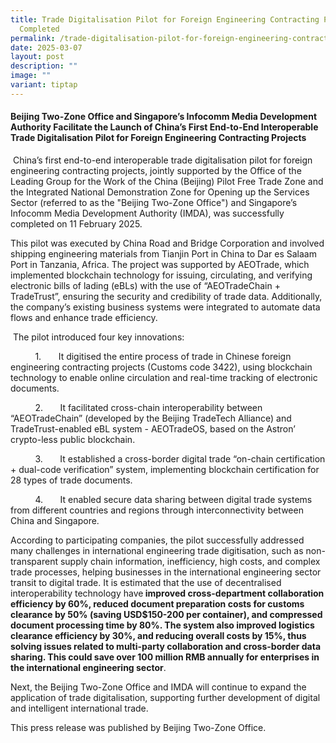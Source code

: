 ```yaml
---
title: Trade Digitalisation Pilot for Foreign Engineering Contracting Projects
  Completed
permalink: /trade-digitalisation-pilot-for-foreign-engineering-contracting-projects/
date: 2025-03-07
layout: post
description: ""
image: ""
variant: tiptap
---
```

<h4><strong>Beijing Two-Zone Office and Singapore’s Infocomm Media Development Authority Facilitate the Launch of China’s First End-to-End Interoperable Trade Digitalisation Pilot for Foreign Engineering Contracting Projects</strong></h4>
<p>&nbsp;China’s first end-to-end interoperable trade digitalisation pilot
for foreign engineering contracting projects, jointly supported by the
Office of the Leading Group for the Work of the China (Beijing) Pilot Free
Trade Zone and the Integrated National Demonstration Zone for Opening up
the Services Sector (referred to as the "Beijing Two-Zone Office") and
Singapore’s Infocomm Media Development Authority (IMDA), was successfully
completed on 11 February 2025.</p>
<p>This pilot was executed by China Road and Bridge Corporation and involved
shipping engineering materials from Tianjin Port in China to Dar es Salaam
Port in Tanzania, Africa. The project was supported by AEOTrade, which
implemented blockchain technology for issuing, circulating, and verifying
electronic bills of lading (eBLs) with the use of “AEOTradeChain + TradeTrust”,
ensuring the security and credibility of trade data. Additionally, the
company’s existing business systems were integrated to automate data flows
and enhance trade efficiency.</p>
<p>&nbsp;The pilot introduced four key innovations:</p>
<p>&nbsp;&nbsp;&nbsp;&nbsp;&nbsp;&nbsp;&nbsp;&nbsp;&nbsp; 1.&nbsp;&nbsp;&nbsp;&nbsp;&nbsp;&nbsp;
It digitised the entire process of trade in Chinese foreign engineering
contracting projects (Customs code 3422), using blockchain technology to
enable online circulation and real-time tracking of electronic documents.</p>
<p>&nbsp;&nbsp;&nbsp;&nbsp;&nbsp;&nbsp;&nbsp;&nbsp;&nbsp; 2.&nbsp;&nbsp;&nbsp;&nbsp;&nbsp;&nbsp;
It facilitated cross-chain interoperability between “AEOTradeChain” (developed
by the Beijing TradeTech Alliance) and TradeTrust-enabled eBL system -
AEOTradeOS, based on the Astron’ crypto-less public blockchain.</p>
<p>&nbsp;&nbsp;&nbsp;&nbsp;&nbsp;&nbsp;&nbsp;&nbsp;&nbsp; 3.&nbsp;&nbsp;&nbsp;&nbsp;&nbsp;&nbsp;
It established a cross-border digital trade “on-chain certification + dual-code
verification” system, implementing blockchain certification for 28 types
of trade documents.</p>
<p>&nbsp;&nbsp;&nbsp;&nbsp;&nbsp;&nbsp;&nbsp;&nbsp;&nbsp; 4.&nbsp;&nbsp;&nbsp;&nbsp;&nbsp;&nbsp;
It enabled secure data sharing between digital trade systems from different
countries and regions through interconnectivity between China and Singapore.</p>
<p>According to participating companies, the pilot successfully addressed
many challenges in international engineering trade digitisation, such as
non-transparent supply chain information, inefficiency, high costs, and
complex trade processes, helping businesses in the international engineering
sector transit to digital trade. It is estimated that the use of decentralised
interoperability technology have<strong> improved cross-department collaboration efficiency by 60%, reduced document preparation costs for customs clearance by 50% (saving USD$150-200 per container), and compressed document processing time by 80%. The system also improved logistics clearance efficiency by 30%, and reducing overall costs by 15%, thus solving issues related to multi-party collaboration and cross-border data sharing. This could save over 100 million RMB annually for enterprises in the international engineering sector</strong>.</p>
<p>Next, the Beijing Two-Zone Office and IMDA will continue to expand the
application of trade digitalisation, supporting further development of
digital and intelligent international trade.</p>
<p>This press release was published by Beijing Two-Zone Office.</p>
<p></p>